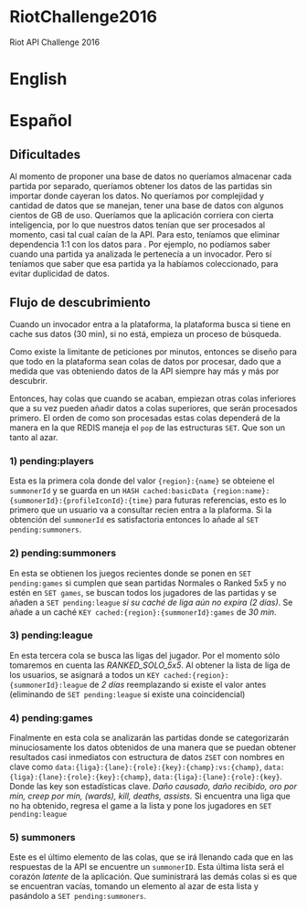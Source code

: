 RiotChallenge2016
===========

Riot API Challenge 2016

# English

# Español

## Dificultades

Al momento de proponer una base de datos no queríamos almacenar cada partida por separado, queríamos obtener los datos de las partidas sin importar donde cayeran los datos. No queríamos por complejidad y cantidad de datos que se manejan, tener una base de datos con algunos cientos de GB de uso. Queríamos que la aplicación corriera con cierta inteligencia, por lo que nuestros datos tenían que ser procesados al momento, casi tal cual caían de la API.
Para esto, teníamos que eliminar dependencia 1:1 con los datos para . Por ejemplo, no podíamos saber cuando una partida ya analizada le pertenecía a un invocador. Pero sí teníamos que saber que esa partida ya la habíamos coleccionado, para evitar duplicidad de datos.

## Flujo de descubrimiento

Cuando un invocador entra a la plataforma, la plataforma busca si tiene en cache sus datos (30 min), si no está, empieza un proceso de búsqueda.

Como existe la limitante de peticiones por minutos, entonces se diseño para que todo en la plataforma sean colas de datos por procesar, dado que a medida que vas obteniendo datos de la API siempre hay más y más por descubrir.

Entonces, hay colas que cuando se acaban, empiezan otras colas inferiores que a su vez pueden añadir datos a colas superiores, que serán procesados primero.
El orden de como son procesadas estas colas dependerá de la manera en la que REDIS maneja el `pop` de las estructuras `SET`. Que son un tanto al azar.

### 1) pending:players

Esta es la primera cola donde del valor `{region}:{name}` se obteiene el `summonerId` y se guarda en un `HASH cached:basicData {region:name}:{summonerId}:{profileIconId}:{time}` para futuras referencias, esto es lo primero que un usuario va a consultar recien entra a la plaforma. Si la obtención del `summonerId` es satisfactoria entonces lo añade al `SET pending:summoners`.

### 2) pending:summoners

En esta se obtienen los juegos recientes donde se ponen en `SET pending:games` si cumplen que sean partidas Normales o Ranked 5x5 y no estén en `SET games`, se buscan todos los jugadores de las partidas y se añaden a `SET pending:league` _si su caché de liga aún no expira (2 días)_. Se añade a un caché `KEY cached:{region}:{summonerId}:games` de _30 min_.

### 3) pending:league

En esta tercera cola se busca las ligas del jugador. Por el momento sólo tomaremos en cuenta las *RANKED_SOLO_5x5*. Al obtener la lista de liga de los usuarios,
se asignará a todos un `KEY cached:{region}:{summonerId}:league` de _2 días_ reemplazando si existe el valor antes (eliminando de `SET pending:league` si existe una coincidencial)

### 4) pending:games

Finalmente en esta cola se analizarán las partidas donde se categorizarán minuciosamente los datos obtenidos de una manera que se puedan obtener resultados casi inmediatos con estructura de datos `ZSET` con nombres en clave como
`data:{liga}:{lane}:{role}:{key}:{champ}:vs:{champ}`,
`data:{liga}:{lane}:{role}:{key}:{champ}`,
`data:{liga}:{lane}:{role}:{key}`.
Donde las key son estadísticas clave. _Daño causado, daño recibido, oro por min, creep  por min, (wards), kill, deaths, assists._
Si encuentra una liga que no ha obtenido, regresa el game a la lista y pone los jugadores en `SET pending:league`

### 5) summoners

Este es el último elemento de las colas, que se irá llenando cada que en las respuestas de la API se encuentre un `summonerID`.
Esta última lista será el corazón _latente_ de la aplicación. Que suministrará las demás colas si es que se encuentran vacías, tomando un elemento al azar de esta lista y pasándolo a `SET pending:summoners`.
